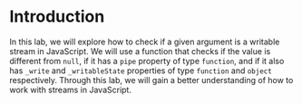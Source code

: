 # Introduction

In this lab, we will explore how to check if a given argument is a writable stream in JavaScript. We will use a function that checks if the value is different from `null`, if it has a `pipe` property of type `function`, and if it also has `_write` and `_writableState` properties of type `function` and `object` respectively. Through this lab, we will gain a better understanding of how to work with streams in JavaScript.
